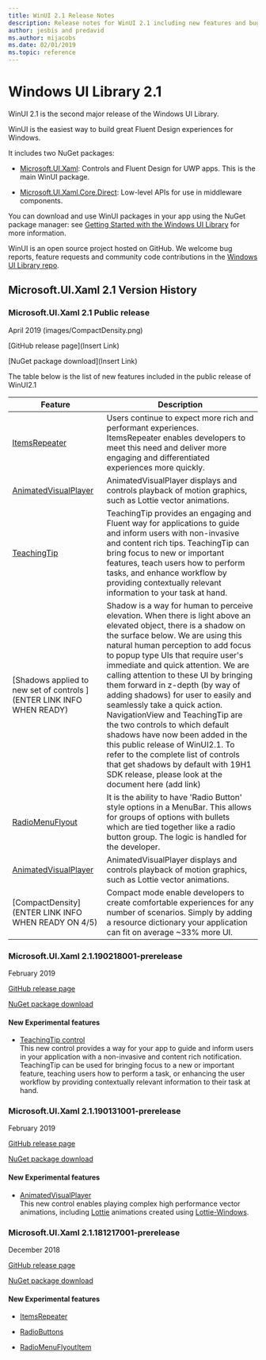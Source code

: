 ```yaml
---
title: WinUI 2.1 Release Notes
description: Release notes for WinUI 2.1 including new features and bugfixes.
author: jesbis and predavid
ms.author: mijacobs
ms.date: 02/01/2019
ms.topic: reference
---
```


# Windows UI Library 2.1

WinUI 2.1 is the second major release of the Windows UI Library. 

WinUI is the easiest way to build great Fluent Design experiences for Windows.

It includes two NuGet packages:

* [Microsoft.UI.Xaml](https://www.nuget.org/packages/Microsoft.UI.Xaml): Controls and Fluent Design for UWP apps. This is the main WinUI package.

* [Microsoft.UI.Xaml.Core.Direct](https://www.nuget.org/packages/Microsoft.UI.Xaml.Core.Direct): Low-level APIs for use in middleware components.

You can download and use WinUI packages in your app using the NuGet package manager: see [Getting Started with the Windows UI Library](https://docs.microsoft.com/en-us/uwp/toolkits/winui/getting-started) for more information.

WinUI is an open source project hosted on GitHub. We welcome bug reports, feature requests and community code contributions in the [Windows UI Library repo](https://aka.ms/winui).

## Microsoft.UI.Xaml 2.1 Version History

### Microsoft.UI.Xaml 2.1 Public release

April 2019
(images/CompactDensity.png)

[GitHub release page](Insert Link)

[NuGet package download](Insert Link)

The table below is the list of new features included in the public release of WinUI2.1

| Feature | Description |
| --- | --- |
|[ItemsRepeater](https://docs.microsoft.com/en-us/windows/uwp/design/controls-and-patterns/items-repeater) | Users continue to expect more rich and performant experiences.  ItemsRepeater enables developers to meet this need and deliver more engaging and differentiated experiences more quickly.|
|[AnimatedVisualPlayer](https://docs.microsoft.com/en-us/windows/communitytoolkit/animations/lottie)| AnimatedVisualPlayer displays and controls playback of motion graphics, such as Lottie vector animations.|
|[TeachingTip](https://review.docs.microsoft.com/windows/uwp/design/controls-and-patterns/dialogs-and-flyouts/teaching-tip?branch=release-winui)| TeachingTip provides an engaging and Fluent way for applications to guide and inform users with non-invasive and content rich tips. TeachingTip can bring focus to new or important features, teach users how to perform tasks, and enhance workflow by providing contextually relevant information to your task at hand.|
|[Shadows applied to new set of controls ](ENTER LINK INFO WHEN READY)| Shadow is a way for human to perceive elevation. When there is light above an elevated object, there is a shadow on the surface below. We are using this natural human perception to add focus to popup type UIs that require user's immediate and quick attention. We are calling attention to these UI by bringing them forward in z-depth (by way of adding shadows) for user to easily and seamlessly take a quick action. NavigationView and TeachingTip are the two controls to which default shadows have now been added in the this public release of WinUI2.1. To refer to the complete list of controls that get shadows by default with 19H1 SDK release, please look at the document here (add link)|
|[RadioMenuFlyout](https://review.docs.microsoft.com/en-us/windows/uwp/design/controls-and-patterns/menus?branch=release-winui#create-a-menu-flyout-or-a-context-menu)| It is the ability to have 'Radio Button' style options in a MenuBar. This allows for groups of options with bullets which are tied together like a radio button group. The logic is handled for the developer.|
|[AnimatedVisualPlayer](https://docs.microsoft.com/en-us/windows/communitytoolkit/animations/lottie)| AnimatedVisualPlayer displays and controls playback of motion graphics, such as Lottie vector animations.|
|[CompactDensity](ENTER LINK INFO WHEN READY ON 4/5)| Compact mode enable developers to create comfortable experiences for any number of scenarios. Simply by adding a resource dictionary your application can fit on average ~33% more UI.|

### Microsoft.UI.Xaml 2.1.190218001-prerelease

February 2019

[GitHub release page](https://github.com/Microsoft/microsoft-ui-xaml/releases/tag/v2.1.190219001-prerelease)

[NuGet package download](https://www.nuget.org/packages/Microsoft.UI.Xaml/2.1.190218001-prerelease)

#### New Experimental features

* [TeachingTip control](https://github.com/Microsoft/microsoft-ui-xaml/issues/21)  
  This new control provides a way for your app to guide and inform users in your application with a non-invasive and content rich notification. TeachingTip can be used for bringing focus to a new or important feature, teaching users how to perform a task, or enhancing the user workflow by providing contextually relevant information to their task at hand.

### Microsoft.UI.Xaml 2.1.190131001-prerelease

February 2019

[GitHub release page](https://github.com/Microsoft/microsoft-ui-xaml/releases/tag/v2.1.190131001-prerelease)

[NuGet package download](https://www.nuget.org/packages/Microsoft.UI.Xaml/2.1.190131001-prerelease)

#### New Experimental features

* [AnimatedVisualPlayer](https://docs.microsoft.com/uwp/api/microsoft.ui.xaml.controls.animatedvisualplayer)  
  This new control enables playing complex high performance vector animations, including [Lottie](https://github.com/airbnb/lottie) animations created using [Lottie-Windows](https://docs.microsoft.com/windows/communitytoolkit/animations/lottie).


### Microsoft.UI.Xaml 2.1.181217001-prerelease

December 2018

[GitHub release page](https://github.com/Microsoft/microsoft-ui-xaml/releases/tag/v2.1.181217001-prerelease)

[NuGet package download](https://www.nuget.org/packages/Microsoft.UI.Xaml/2.1.181217001-prerelease)

#### New Experimental features

* [ItemsRepeater](https://docs.microsoft.com/uwp/api/microsoft.ui.xaml.controls.itemsrepeater)

* [RadioButtons](https://docs.microsoft.com/uwp/api/microsoft.ui.xaml.controls.radiobuttons)

* [RadioMenuFlyoutItem](https://docs.microsoft.com/uwp/api/microsoft.ui.xaml.controls.radiomenuflyoutitem)



